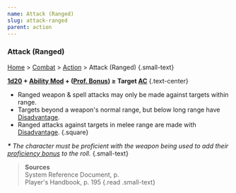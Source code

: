 ```yaml
---
name: Attack (Ranged)
slug: attack-ranged
parent: action
---
```

### Attack (Ranged)
[Home](dm-operations-center) > [Combat](combat-menu) > [Action](action) > Attack (Ranged) {.small-text}

**[1d20](/roll/1d20)  + [Ability Mod](ability-modifiers) + ([Prof. Bonus](proficiency-bonus)) ≥ Target [AC](armor-class)** {.text-center}

- Ranged weapon & spell attacks may only be made against targets within range.
- Targets beyond a weapon's normal range, but below long range have [Disadvantage](advantage-and-disadvantage).
- Ranged attacks against targets in melee range are made with [Disadvantage](advantage-and-disadvantage).
{.square}

***\*** The character must be proficient with the weapon being used to add their [proficiency bonus](proficiency-bonus) to the roll.* {.small-text}

> **Sources** <br/>
> System Reference Document, p. <br/>
> Player's Handbook, p. 195
{.read .small-text}